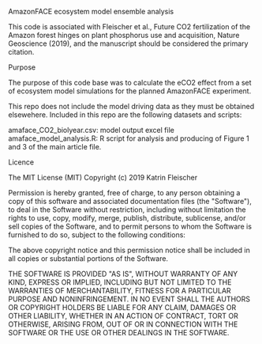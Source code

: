 AmazonFACE ecosystem model ensemble analysis

This code is associated with Fleischer et al., Future CO2 fertilization of the Amazon forest hinges on plant phosphorus use and acquisition, Nature  Geoscience (2019), and the manuscript should be considered the primary citation.

Purpose

The purpose of this code base was to calculate the eCO2 effect from a set of ecosystem model simulations for the planned AmazonFACE experiment. 

This repo does not include the model driving data as they must be obtained elsewehere. Included in this repo are the following datasets and scripts:

amaface_CO2_biolyear.csv: model output excel file
amaface_model_analysis.R: R script for analysis and producing of Figure 1 and 3 of the main article file. 

Licence

The MIT License (MIT)
Copyright (c) 2019 Katrin Fleischer 

Permission is hereby granted, free of charge, to any person obtaining a copy of this software and associated documentation files (the "Software"), to deal in the Software without restriction, including without limitation the rights to use, copy, modify, merge, publish, distribute, sublicense, and/or sell copies of the Software, and to permit persons to whom the Software is furnished to do so, subject to the following conditions:

The above copyright notice and this permission notice shall be included in all copies or substantial portions of the Software.

THE SOFTWARE IS PROVIDED "AS IS", WITHOUT WARRANTY OF ANY KIND, EXPRESS OR IMPLIED, INCLUDING BUT NOT LIMITED TO THE WARRANTIES OF MERCHANTABILITY, FITNESS FOR A PARTICULAR PURPOSE AND NONINFRINGEMENT. IN NO EVENT SHALL THE AUTHORS OR COPYRIGHT HOLDERS BE LIABLE FOR ANY CLAIM, DAMAGES OR OTHER LIABILITY, WHETHER IN AN ACTION OF CONTRACT, TORT OR OTHERWISE, ARISING FROM, OUT OF OR IN CONNECTION WITH THE SOFTWARE OR THE USE OR OTHER DEALINGS IN THE SOFTWARE.
